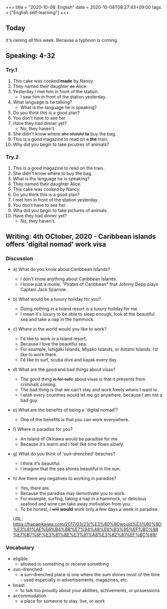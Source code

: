 +++
title =  "2020-10-08: English"
date = 2020-10-08T08:27:43+09:00
tags = ["English self-learning"]
+++

## Today

It's raining all this week.
Because a typhoon is coming.

## Speaking: 4-32

### Try.1

1. This cake was cooked/**made** by Nancy.
2. They named their daughter ~~as~~ Alice.
3. Yesterday I met him in front of the station. 
    - I saw him in front of the station yesterday.
4. What language is he talking?
    - What is the language he is speaking?
5. Do you think this is a good plan?
6. You don't have to see her.
7. Have they had dinner yet?
    - No, they haven't.
8. She didn't know where ~~she should~~ **to** buy the bag. 
9. This is a good magazine to read on ~~a~~ **the** train.
10. Why did you begin to take picutres of animals?

### Try.2

1. This is a good magazine to read on the train.
2. She didn't know where to buy the bag.
3. What is the language he is speaking?
4. They named their daughter Alice.
5. This cake was cooked by Nancy.
6. Do you think this is a good plan?
7. I met him in front of the station yesterday.
8. You don't have to see her.
9. Why did you begin to take pictures of animals.
10. Have they had dinner yet?
    - No, they haven't.

## Writing: 4th OCtober, 2020 - Caribbean islands offers 'digital nomad' work visa

### Discussion

* a) What do you know about Caribbean Islands?
    - I don't know anything about Caribbean Islands.
    - I know just a movie, "Pirates of Caribbean" that Johnny Depp plays Captain Jack Sparrow.
* b) What would be a luxury holiday for you?
    - Doing nothing in a Island resort is a luxury holiday for me.
    - I mean it's luxury to be able to sleep enough, look at the beautiful sea and take a nap in the hammock.
* c) Where in the world would you like to work?
    - I'd like to work in a Island resort.
    - Because I love the beautiful sea.
    - For example, Ishigaki Islands, Miyako Islands, or Amami Islands. I'd like to work there.
    - I'd like to surf, scuba dive and kayak every day.
* d) What are the good and bad things about visas?
    - The good thing ~~is for safe~~ about visas is that it prevents from criminals coming.
    - The bad thing is that we can't stay and work freely where I want to.
    - I wish every countries would let me go anywhere, because I am not a bad guy.
* e) What are the benefits of being a 'digital nomad'?
    - One of the benefits is that you can work everywhere.
* f) Where is paradise for you?
    - An Island of Okinawa would be paradise for me.
    - Because it's warm and I feel like time flows slowly.
* g) What do you think of 'sun-drenched' beaches?
    - I think it's beautiful.
    - I imagine that the sea shines beautiful in the sun.
* h) Are there any negatives to working in paradise?
    - Yes, there are.
    - Because the paradise may demotivate you to work.
    - For example, surfing, taking a nap in a hammock, or delicious seafood and wine can take away motivation from you.
    - To be honest, I ~~will~~ **would** work only a few days a week in paradise.

    URL: https://hapaeikaiwa.com/2017/03/23/%E3%80%8Cwould%E3%80%8D%E3%81%AE%E6%B4%BB%E7%94%A8%E6%B3%95%EF%BC%88%E7%B7%8F%E3%81%BE%E3%81%A8%E3%82%81%EF%BC%89/

### Vocabulary

* eligible
    - allowed to something or receive something
* sun-drenched
    - a sun-drenched place is one where the sum shines most of the time - used especially in advertisements, magazines, etc. 
* boast
    - to talk too proudly about your abilities, achivements, or possessions
* accommodation
    - a place for someone to stay, live, or work
